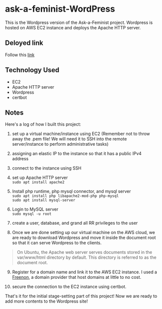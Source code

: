 # ask-a-feminist-WordPress
This is the Wordpress version of the Ask-a-Feminist project. Wordpress is hosted on AWS EC2 instance and deploys the Apache HTTP server.

## Deloyed link

Follow this [link](https://askafeminist.tk/wordpress/)

## Technology Used

- EC2
- Apache HTTP server
- Wordpress
- certbot

## Notes

Here's a log of how I built this project: 

1. set up a virtual machine/instance using EC2 (Remember not to throw away the .pem file! We will need it to SSH into the remote server/instance to perform administrative tasks) 
2. assigning an elastic IP to the instance so that it has a public IPv4 address 
3. connect to the instance using SSH 
4. set up Apache HTTP server  
`sudo apt install apache2`
5. Install php runtime, php mysql connector, and mysql server   
`sudo apt install php libapache2-mod-php php-mysql`  
`sudo apt install mysql-server`  
6. Login to MySQL server  
 `sudo mysql -u root`
7. create a user, database, and grand all RR privileges to the user 

8. Once we are done setting up our virtual machine on the AWS cloud, we are ready to download Wordpress and move it inside the document root so that it can serve Wordpress to the clients. 
> On Ubuntu, the Apache web server serves documents stored in the var/www/html directory by default. This directory is referred to as the document root.

9. Register for a domain name and link it to the AWS EC2 instance. I used a [Freenon](https://my.freenom.com/clientarea.php), a domain provider that host domains at little to no cost. 

10. secure the connection to the EC2 instance using certbot. 

That's it for the initial stage-setting part of this project! Now we are ready to add more contents to the Wordpress site! 


